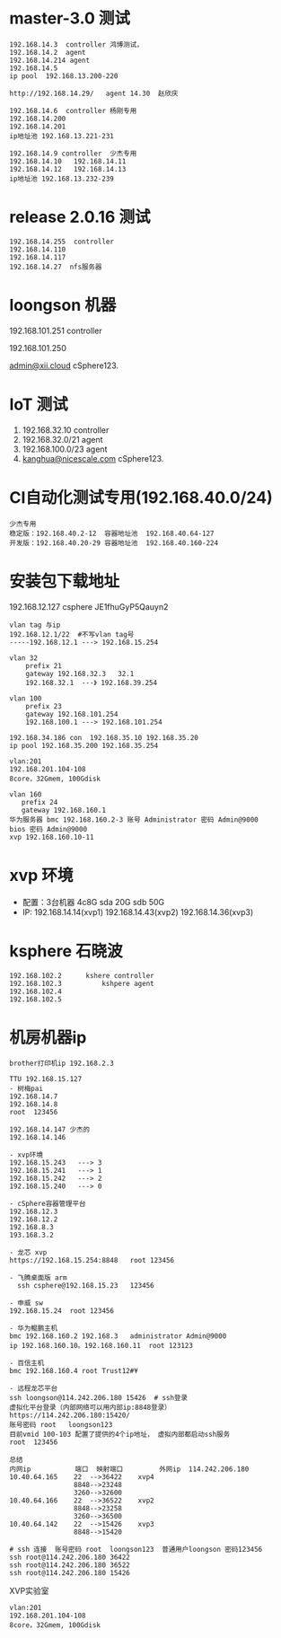 # 	master-3.0    测试

```
192.168.14.3  controller 鸿博测试，
192.168.14.2  agent
192.168.14.214 agent
192.168.14.5 
ip pool  192.168.13.200-220
 
http://192.168.14.29/   agent 14.30  赵欣庆

192.168.14.6  controller 杨刚专用
192.168.14.200  
192.168.14.201
ip地址池 192.168.13.221-231

192.168.14.9 controller  少杰专用
192.168.14.10   192.168.14.11  
192.168.14.12   192.168.14.13
ip地址池 192.168.13.232-239

```

# release 2.0.16 测试

```
192.168.14.255  controller
192.168.14.110
192.168.14.117
192.168.14.27  nfs服务器
```

# loongson 机器

192.168.101.251 controller

192.168.101.250

admin@xii.cloud  cSphere123.

# IoT 测试
1. 192.168.32.10 controller
2. 192.168.32.0/21  agent
3. 192.168.100.0/23 agent
4. kanghua@nicescale.com   cSphere123.

# CI自动化测试专用(192.168.40.0/24)    
```
少杰专用
稳定版：192.168.40.2-12  容器地址池  192.168.40.64-127
开发版：192.168.40.20-29 容器地址池  192.168.40.160-224
```

# 安装包下载地址

192.168.12.127  csphere  JE1fhuGyP5Qauyn2

```
vlan tag 与ip
192.168.12.1/22  #不写vlan tag号
-----192.168.12.1 ---> 192.168.15.254

vlan 32
    prefix 21
    gateway 192.168.32.3   32.1
    192.168.32.1  ---》 192.168.39.254

vlan 100
	prefix 23
	gateway 192.168.101.254
	192.168.100.1 ---> 192.168.101.254
	
192.168.34.186 con  192.168.35.10 192.168.35.20
ip pool 192.168.35.200 192.168.35.254

vlan:201
192.168.201.104-108
8core，32Gmem, 100Gdisk
	
vlan 160
   prefix 24
   gateway 192.168.160.1
华为服务器 bmc 192.168.160.2-3 账号 Administrator 密码 Admin@9000
bios 密码 Admin@9000
xvp 192.168.160.10-11

```





# xvp 环境

- 配置：3台机器  4c8G sda 20G sdb 50G
- IP: 192.168.14.14(xvp1)  192.168.14.43(xvp2)  192.168.14.36(xvp3)



# ksphere   石晓波

```
192.168.102.2      kshere controller
192.168.102.3		   kshpere agent
192.168.102.4
192.168.102.5

```

# 机房机器ip

```
brother打印机ip 192.168.2.3

TTU 192.168.15.127
- 树梅pai
192.168.14.7
192.168.14.8 
root  123456

192.168.14.147 少杰的
192.168.14.146

- xvp环境
192.168.15.243   ---> 3
192.168.15.241   ---> 1
192.168.15.242   ---> 2
192.168.15.240   ---> 0

- cSphere容器管理平台
192.168.12.3
192.168.12.2
192.168.8.3
193.168.3.2

- 龙芯 xvp
https://192.168.15.254:8848   root 123456

- 飞腾桌面版 arm
  ssh csphere@192.168.15.23   123456 

- 申威 sw
192.168.15.24  root 123456

- 华为鲲鹏主机
bmc 192.168.160.2 192.168.3   administrator Admin@9000
ip 192.168.160.10。192.168.160.11  root 123123 

- 百信主机
bmc 192.168.160.4 root Trust12#¥

- 远程龙芯平台
ssh loongson@114.242.206.180 15426  # ssh登录
虚拟化平台登录（内部网络可以用内部ip:8848登录）
https://114.242.206.180:15420/     
账号密码 root   loongson123
目前vmid 100-103 配置了提供的4个ip地址， 虚拟内部都启动ssh服务 
root  123456

总结
内网ip           端口  映射端口         外网ip  114.242.206.180
10.40.64.165    22  -->36422    xvp4
				8848-->23248
				3260-->32600
10.40.64.166    22  -->36522    xvp2
				8848-->23258
				3260-->36500
10.40.64.142    22  -->15426    xvp3
				8848-->15420

# ssh 连接  账号密码 root  loongson123  普通用户loongson 密码123456
ssh root@114.242.206.180 36422
ssh root@114.242.206.180 36522
ssh root@114.242.206.180 15426

```

XVP实验室

```
vlan:201
192.168.201.104-108
8core，32Gmem, 100Gdisk
```









